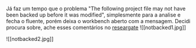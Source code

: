Já faz um tempo que o problema "The following project file may not have been backed up before it was modified", simplesmente para a analise e fecha o fluente, porém deixa o workbench aberto com a mensagem. 
Decidi procura sobre, ache esses comentários no [researgate](https://www.researchgate.net/post/Ansys_mechanical_continue_crashing)
![[notbacked1.jpg]]

![[notbacked2.jpg]]